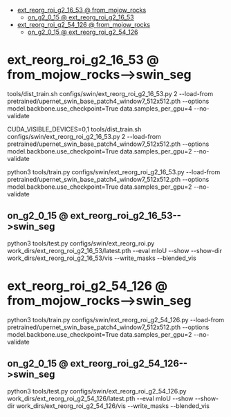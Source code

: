 
<!-- MarkdownTOC -->

- [ext_reorg_roi_g2_16_53      @ from_mojow_rocks](#ext_reorg_roi_g2_16_53___from_mojow_rocks_)
    - [on_g2_0_15       @ ext_reorg_roi_g2_16_53](#on_g2_0_15___ext_reorg_roi_g2_16_53_)
- [ext_reorg_roi_g2_54_126      @ from_mojow_rocks](#ext_reorg_roi_g2_54_126___from_mojow_rocks_)
    - [on_g2_0_15       @ ext_reorg_roi_g2_54_126](#on_g2_0_15___ext_reorg_roi_g2_54_12_6_)

<!-- /MarkdownTOC -->

<a id="ext_reorg_roi_g2_16_53___from_mojow_rocks_"></a>
#  ext_reorg_roi_g2_16_53      @ from_mojow_rocks-->swin_seg
tools/dist_train.sh configs/swin/ext_reorg_roi_g2_16_53.py 2  --load-from  pretrained/upernet_swin_base_patch4_window7_512x512.pth --options model.backbone.use_checkpoint=True data.samples_per_gpu=4 --no-validate

CUDA_VISIBLE_DEVICES=0,1 tools/dist_train.sh configs/swin/ext_reorg_roi_g2_16_53.py 2  --load-from  pretrained/upernet_swin_base_patch4_window7_512x512.pth --options model.backbone.use_checkpoint=True data.samples_per_gpu=2 --no-validate

python3 tools/train.py configs/swin/ext_reorg_roi_g2_16_53.py --load-from pretrained/upernet_swin_base_patch4_window7_512x512.pth --options model.backbone.use_checkpoint=True data.samples_per_gpu=2 --no-validate

<a id="on_g2_0_15___ext_reorg_roi_g2_16_53_"></a>
## on_g2_0_15       @ ext_reorg_roi_g2_16_53-->swin_seg
python3 tools/test.py configs/swin/ext_reorg_roi.py work_dirs/ext_reorg_roi_g2_16_53/latest.pth --eval mIoU --show --show-dir work_dirs/ext_reorg_roi_g2_16_53/vis --write_masks --blended_vis

<a id="ext_reorg_roi_g2_54_126___from_mojow_rocks_"></a>
#  ext_reorg_roi_g2_54_126      @ from_mojow_rocks-->swin_seg
python3 tools/train.py configs/swin/ext_reorg_roi_g2_54_126.py --load-from pretrained/upernet_swin_base_patch4_window7_512x512.pth --options model.backbone.use_checkpoint=True data.samples_per_gpu=2 --no-validate

<a id="on_g2_0_15___ext_reorg_roi_g2_54_12_6_"></a>
## on_g2_0_15       @ ext_reorg_roi_g2_54_126-->swin_seg
python3 tools/test.py configs/swin/ext_reorg_roi_g2_54_126.py work_dirs/ext_reorg_roi_g2_54_126/latest.pth --eval mIoU --show --show-dir work_dirs/ext_reorg_roi_g2_54_126/vis --write_masks --blended_vis



















